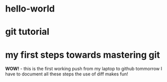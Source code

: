 # hello-world
# git tutorial
# my first steps towards mastering git
**WOW!** - this is the first working push from my laptop to github
tommorrow I have to  document all these steps
the use of diff makes fun!
